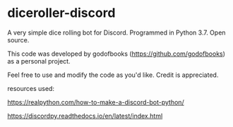# diceroller-discord
A very simple dice rolling bot for Discord. Programmed in Python 3.7. Open source. 

This code was developed by godofbooks (https://github.com/godofbooks) as a personal project.

Feel free to use and modify the code as you'd like. Credit is appreciated.

resources used:

https://realpython.com/how-to-make-a-discord-bot-python/

https://discordpy.readthedocs.io/en/latest/index.html
